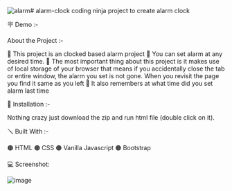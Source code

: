 ![alarm](https://github.com/Sharma-Akanksha/alarm-clock/assets/36796481/b1b5362b-0e61-448a-aef0-e32f9ea8c0da)# alarm-clock
coding ninja project to create alarm clock

🪧 Demo :- 

About the Project :-

🔴 This project is an clocked based alarm project 🔴 You can set alarm at any desired time. 🔴 The most important thing about this project is it makes use of local storage of your browser that means if you accidentally close the tab or entire window, the alarm you set is not gone. When you revisit the page you find it same as you left 🔴 It also remembers at what time did you set alarm last time

📐 Installation :-

Nothing crazy just download the zip and run html file (double click on it).

🪛 Built With :-

🟠 HTML 🟠 CSS 🟠 Vanilla Javascript 🟠 Bootstrap 

💻 Screenshot:

![image](https://github.com/Sharma-Akanksha/alarm-clock/assets/36796481/17dd3d49-6b0c-4db9-b0fd-ae8975740aa9)


